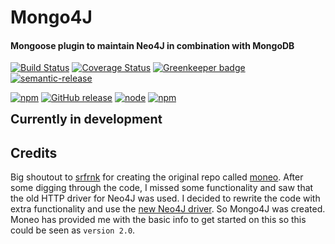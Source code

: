 # Mongo4J
#### Mongoose plugin to maintain Neo4J in combination with MongoDB
[![Build Status](https://travis-ci.org/SvenWesterlaken/mongo4j.svg?branch=master)](https://travis-ci.org/SvenWesterlaken/mongo4j)
[![Coverage Status](https://coveralls.io/repos/github/SvenWesterlaken/mongo4j/badge.svg?branch=master)](https://coveralls.io/github/SvenWesterlaken/mongo4j?branch=master)
[![Greenkeeper badge](https://badges.greenkeeper.io/SvenWesterlaken/mongo4j.svg)](https://greenkeeper.io/)
[![semantic-release](https://img.shields.io/badge/%20%20%F0%9F%93%A6%F0%9F%9A%80-semantic--release-e10079.svg)](https://github.com/semantic-release/semantic-release)

[![npm](https://img.shields.io/npm/v/mongo4j.svg)](https://www.npmjs.com/package/mongo4j)
[![GitHub release](https://img.shields.io/github/release/SvenWesterlaken/mongo4j.svg)](https://github.com/SvenWesterlaken/mongo4j)
[![node](https://img.shields.io/node/v/mongo4j.svg)](https://www.npmjs.com/package/mongo4j)
[![npm](https://img.shields.io/npm/dt/mongo4j.svg)](https://www.npmjs.com/package/mongo4j)

<b style="font-size: 1.4em">Currently in development</b>

## Credits

Big shoutout to [srfrnk](https://github.com/srfrnk) for creating the original repo called [moneo](https://github.com/srfrnk/moneo).
After some digging through the code, I missed some functionality and saw that the old HTTP driver for Neo4J was used.
I decided to rewrite the code with extra functionality and use the [new Neo4J driver](https://github.com/neo4j/neo4j-javascript-driver).
So Mongo4J was created. Moneo has provided me with the basic info to get started on this so this could be seen as `version 2.0`.
